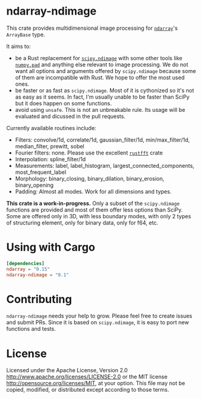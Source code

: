ndarray-ndimage
=============

This crate provides multidimensional image processing for [`ndarray`]'s `ArrayBase` type.

It aims to:
- be a Rust replacement for [`scipy.ndimage`] with some other tools like [`numpy.pad`] and anything else relevant to image processing. We do not want all options and arguments offered by `scipy.ndimage` because some of them are incompatible with Rust. We hope to offer the most used ones.
- be faster or as fast as `scipy.ndimage`. Most of it is cythonized so it's not as easy as it seems. In fact, I'm usually unable to be faster than SciPy but it does happen on some functions.
- avoid using `unsafe`. This is not an unbreakable rule. Its usage will be evaluated and dicussed in the pull requests.

Currently available routines include:
- Filters: convolve/1d, correlate/1d, gaussian_filter/1d, min/max_filter/1d, median_filter, prewitt, sobel
- Fourier filters: none. Please use the excellent [`rustfft`] crate
- Interpolation: spline_filter/1d
- Measurements: label, label_histogram, largest_connected_components, most_frequent_label
- Morphology: binary_closing, binary_dilation, binary_erosion, binary_opening
- Padding: Almost all modes. Work for all dimensions and types.

**This crate is a work-in-progress.** Only a subset of the `scipy.ndimage` functions are provided and most of them offer less options than SciPy. Some are offered only in 3D, with less boundary modes, with only 2 types of structuring element, only for binary data, only for f64, etc.

[`ndarray`]: https://github.com/rust-ndarray/ndarray
[`scipy.ndimage`]: https://docs.scipy.org/doc/scipy/reference/ndimage.html
[`numpy.pad`]: https://numpy.org/doc/stable/reference/generated/numpy.pad.html
[`rustfft`]: https://crates.io/crates/rustfft

Using with Cargo
================

```toml
[dependencies]
ndarray = "0.15"
ndarray-ndimage = "0.1"
```

Contributing
============

`ndarray-ndimage` needs your help to grow. Please feel free to create issues and submit PRs. Since it is based on `scipy.ndimage`, it is easy to port new functions and tests.

License
=======

Licensed under the Apache License, Version 2.0
http://www.apache.org/licenses/LICENSE-2.0 or the MIT license
http://opensource.org/licenses/MIT, at your
option. This file may not be copied, modified, or distributed
except according to those terms.
